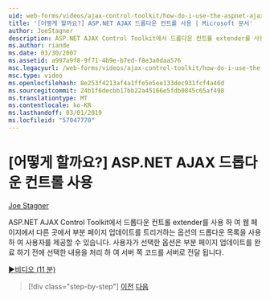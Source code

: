 ```yaml
---
uid: web-forms/videos/ajax-control-toolkit/how-do-i-use-the-aspnet-ajax-dropdown-control
title: '[어떻게 할까요?] ASP.NET AJAX 드롭다운 컨트롤 사용 | Microsoft 문서'
author: JoeStagner
description: ASP.NET AJAX Control Toolkit에서 드롭다운 컨트롤 extender를 사용 하 여 부분-pa를 트리거하는 옵션의 드롭다운 목록을 사용 하 여 사용자를 제공할 수 있습니다...
ms.author: riande
ms.date: 03/30/2007
ms.assetid: a997a9f8-9f71-4b9e-b7ed-f8e3a0daa576
msc.legacyurl: /web-forms/videos/ajax-control-toolkit/how-do-i-use-the-aspnet-ajax-dropdown-control
msc.type: video
ms.openlocfilehash: 8e253f4213af4a1ffe5e5ee133dec931fcf4a46d
ms.sourcegitcommit: 24b1f6decbb17bb22a45166e5fdb0845c65af498
ms.translationtype: MT
ms.contentlocale: ko-KR
ms.lasthandoff: 03/01/2019
ms.locfileid: "57047770"
---
```

<a name="how-do-i-use-the-aspnet-ajax-dropdown-control"></a>[어떻게 할까요?] ASP.NET AJAX 드롭다운 컨트롤 사용
====================
[Joe Stagner](https://github.com/JoeStagner)

ASP.NET AJAX Control Toolkit에서 드롭다운 컨트롤 extender를 사용 하 여 웹 페이지에서 다른 곳에서 부분 페이지 업데이트를 트리거하는 옵션의 드롭다운 목록을 사용 하 여 사용자를 제공할 수 있습니다. 사용자가 선택한 옵션은 부분 페이지 업데이트를 완료 하기 전에 선택한 내용을 처리 하 여 서버 쪽 코드를 서버로 전달 됩니다.

[&#9654;비디오 (11 분)](https://channel9.msdn.com/Blogs/ASP-NET-Site-Videos/how-do-i-use-the-aspnet-ajax-dropdown-control)

> [!div class="step-by-step"]
> [이전](how-do-i-configure-the-aspnet-ajax-calendar-control.md)
> [다음](how-do-i-use-the-aspnet-ajax-maskededit-controls.md)
